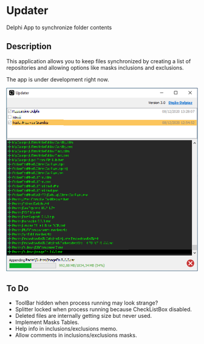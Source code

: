 # Updater
Delphi App to synchronize folder contents

## Description

This application allows you to keep files synchronized by creating a list of repositories and allowing options like masks inclusions and exclusions.

The app is under development right now.

![Preview](images/preview.png)

## To Do

- ToolBar hidden when process running may look strange?
- Splitter locked when process running because CheckListBox disabled.
- Deleted files are internally getting size but never used.
- Implement Masks Tables.
- Help info in inclusions/exclusions memo.
- Allow comments in inclusions/exclusions masks.

